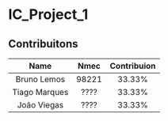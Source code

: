 # IC_Project_1

## Contribuitons
| Name | Nmec    | Contribuion    |
| :---:   | :---: | :---: |
| Bruno Lemos   | 98221 | 33.33% |
| Tiago Marques | ????  | 33.33%   |
| João Viegas | ????   | 33.33%   |

